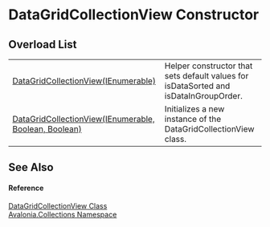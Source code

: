 # DataGridCollectionView Constructor


## Overload List
<table>
<tr>
<td><a href="M_Avalonia_Collections_DataGridCollectionView__ctor_1">DataGridCollectionView(IEnumerable)</a></td>
<td>Helper constructor that sets default values for isDataSorted and isDataInGroupOrder.</td>
</tr>
<tr>
<td><a href="M_Avalonia_Collections_DataGridCollectionView__ctor">DataGridCollectionView(IEnumerable, Boolean, Boolean)</a></td>
<td>Initializes a new instance of the DataGridCollectionView class.</td>
</tr>
</table>

## See Also


#### Reference
<a href="T_Avalonia_Collections_DataGridCollectionView">DataGridCollectionView Class</a>  
<a href="N_Avalonia_Collections">Avalonia.Collections Namespace</a>  


